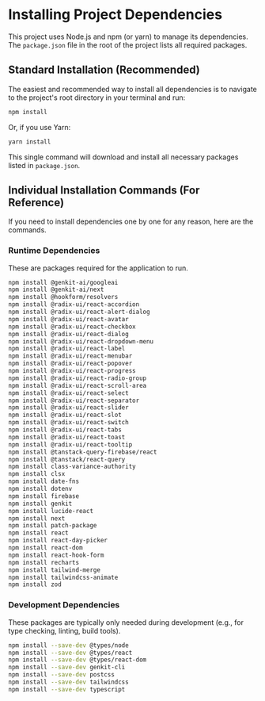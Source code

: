 # Installing Project Dependencies

This project uses Node.js and npm (or yarn) to manage its dependencies. The `package.json` file in the root of the project lists all required packages.

## Standard Installation (Recommended)

The easiest and recommended way to install all dependencies is to navigate to the project's root directory in your terminal and run:

```bash
npm install
```

Or, if you use Yarn:

```bash
yarn install
```

This single command will download and install all necessary packages listed in `package.json`.

## Individual Installation Commands (For Reference)

If you need to install dependencies one by one for any reason, here are the commands.

### Runtime Dependencies

These are packages required for the application to run.

```bash
npm install @genkit-ai/googleai
npm install @genkit-ai/next
npm install @hookform/resolvers
npm install @radix-ui/react-accordion
npm install @radix-ui/react-alert-dialog
npm install @radix-ui/react-avatar
npm install @radix-ui/react-checkbox
npm install @radix-ui/react-dialog
npm install @radix-ui/react-dropdown-menu
npm install @radix-ui/react-label
npm install @radix-ui/react-menubar
npm install @radix-ui/react-popover
npm install @radix-ui/react-progress
npm install @radix-ui/react-radio-group
npm install @radix-ui/react-scroll-area
npm install @radix-ui/react-select
npm install @radix-ui/react-separator
npm install @radix-ui/react-slider
npm install @radix-ui/react-slot
npm install @radix-ui/react-switch
npm install @radix-ui/react-tabs
npm install @radix-ui/react-toast
npm install @radix-ui/react-tooltip
npm install @tanstack-query-firebase/react
npm install @tanstack/react-query
npm install class-variance-authority
npm install clsx
npm install date-fns
npm install dotenv
npm install firebase
npm install genkit
npm install lucide-react
npm install next
npm install patch-package
npm install react
npm install react-day-picker
npm install react-dom
npm install react-hook-form
npm install recharts
npm install tailwind-merge
npm install tailwindcss-animate
npm install zod
```

### Development Dependencies

These packages are typically only needed during development (e.g., for type checking, linting, build tools).

```bash
npm install --save-dev @types/node
npm install --save-dev @types/react
npm install --save-dev @types/react-dom
npm install --save-dev genkit-cli
npm install --save-dev postcss
npm install --save-dev tailwindcss
npm install --save-dev typescript
```
